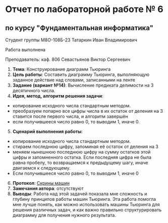 # Отчет по лабораторной работе № 6
## по курсу "Фундаментальная информатика"

Студент группы М8О-108Б-23 Татаркин Иван Владимирович

Работа выполнена 

Преподаватель: каф. 806 Севастьянов Виктор Сергеевич

1. **Тема**: Конструирование диаграмм Тьюринга
2. **Цель работы**: Составить диаграмму Тьюринга, выполняющую заданное действие над словами, записанными на ленте
3. **Задание (вариант №14)**: Вычисление предиката делимости на 3 десятичного числа.
4. **Идея, метод, алгоритм решения задачи**:
- копирование исходного числа стандартным методом.
- преобразуем попарно все цифры числа в их остаток от деления на 3
 ставится после первого числа, и алгоритм завершён
- если получившееся число равно 0, то выводим 1, иначе 0.
5. **Сценарий выполнения работы**:
- копирование исходного числа стандартным методом.
- стираем последнюю цифру, запоминая её остаток от деления на 3
- меняем нынешнюю последнюю цифру на сумму остатков этой цифры и запомненного остатка. Если последняя цифра не была равна пробелу, то возвращаемся к предыдущему шагу, иначе двигаемся к следующему.
- Если получившееся число равно 0, то выводим 1, иначе 0
6. **Протокол**:
  [Скрины машин](/6_Lab/screens)
7. **Замечания автора**: отсутствуют
8. **Выводы**: Работа над этой задачей показала мне сложность и глубину принципов работы машин Тьюринга. Эта работа помогла мне лучше понять, как можно использовать машины Тьюринга для решения различных задач, и как важно правильно структурировать диаграмму для получения нужного результата.

